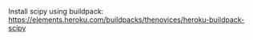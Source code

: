 Install scipy using buildpack:
https://elements.heroku.com/buildpacks/thenovices/heroku-buildpack-scipy